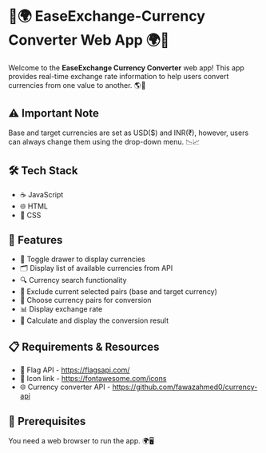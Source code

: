 # 💱🌍 EaseExchange-Currency Converter Web App 🌍💱

Welcome to the **EaseExchange Currency Converter** web app! This app provides real-time exchange rate information to help users convert currencies from one value to another. 🌎💸

## ⚠️ Important Note

Base and target currencies are set as USD($) and INR(₹), however, users can always change them using the drop-down menu. 📉📈

## 🛠️ Tech Stack

- ☕ JavaScript
- 🌐 HTML
- 🎨 CSS

## 🌟 Features

- 📜 Toggle drawer to display currencies
- 🗂️ Display list of available currencies from API
- 🔍 Currency search functionality
- 🚫 Exclude current selected pairs (base and target currency)
- 🔄 Choose currency pairs for conversion
- 📊 Display exchange rate
- 🧮 Calculate and display the conversion result

## 📋 Requirements & Resources

- 🔑 Flag API - https://flagsapi.com/
- 🎨 Icon link - https://fontawesome.com/icons
- 🌐 Currency converter API - https://github.com/fawazahmed0/currency-api

## 🚀 Prerequisites

You need a web browser to run the app. 🌍🖥️
